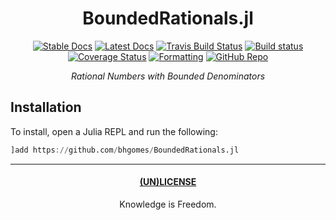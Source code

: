 <div align="center">

# BoundedRationals.jl

[![Stable Docs](https://img.shields.io/badge/docs-stable-blue.svg)](https://bhgomes.github.io/BoundedRationals.jl/stable)
[![Latest Docs](https://img.shields.io/badge/docs-latest-blue.svg)](https://bhgomes.github.io/BoundedRationals.jl/latest)
[![Travis Build Status](https://travis-ci.com/bhgomes/BoundedRationals.jl.svg?branch=master)](https://travis-ci.com/bhgomes/BoundedRationals.jl)
[![Build status](https://ci.appveyor.com/api/projects/status/06ijwqd762lkw1u6?svg=true)](https://ci.appveyor.com/project/bhgomes/boundedrationals-jl)
[![Coverage Status](https://coveralls.io/repos/github/bhgomes/BoundedRationals.jl/badge.svg?branch=master)](https://coveralls.io/github/bhgomes/BoundedRationals.jl?branch=master)
[![Formatting](https://img.shields.io/badge/format-tab%204%20margin%2096-888)](https://github.com/domluna/JuliaFormatter.jl)
[![GitHub Repo](https://img.shields.io/badge/repo-GitHub-black)](https://github.com/bhgomes/BoundedRationals.jl)

_Rational Numbers with Bounded Denominators_

</div>

## Installation

To install, open a Julia REPL and run the following:

```julia
]add https://github.com/bhgomes/BoundedRationals.jl
```

---
<div align="center">

#### [(UN)LICENSE](UNLICENSE)
Knowledge is Freedom.
</div>
